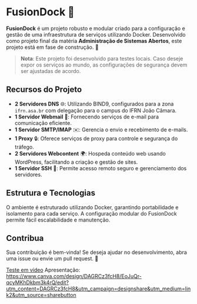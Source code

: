 # FusionDock 🚀

**FusionDock** é um projeto robusto e modular criado para a configuração e gestão de uma infraestrutura de serviços utilizando Docker. Desenvolvido como projeto final da matéria **Administração de Sistemas Abertos**, este projeto está em fase de construção. 🔧

> **Nota**: Este projeto foi desenvolvido para testes locais. Caso deseje expor os serviços ao mundo, as configurações de segurança devem ser ajustadas de acordo.

## Recursos do Projeto

- **2 Servidores DNS** 🌐: Utilizando BIND9, configurados para a zona `ifrn.asa.br` com delegação para o campus do IFRN João Câmara.
- **1 Servidor Webmail** 📧: Fornecendo serviços de e-mail para comunicação eficiente.
- **1 Servidor SMTP/IMAP** ✉️: Gerencia o envio e recebimento de e-mails.
- **1 Proxy** 🔒: Oferece serviços de proxy para controle e segurança do tráfego.
- **2 Servidores Webcontent** 🌍: Hospeda conteúdo web usando WordPress, facilitando a criação e gestão de sites.
- **1 Servidor SSH** 🔑: Permite acesso remoto seguro e gerenciamento dos servidores.

## Estrutura e Tecnologias

O ambiente é estruturado utilizando Docker, garantindo portabilidade e isolamento para cada serviço. A configuração modular do FusionDock permite fácil escalabilidade e manutenção.

## Contribua

Sua contribuição é bem-vinda! Se deseja ajudar no desenvolvimento, abra uma issue ou envie um pull request. 🤝


[Teste em vídeo](https://drive.google.com/file/d/1AnN1FYaahqB4-w4wA4vZYLn1zPfzzN9Y/view?usp=sharing)
Apresentação: https://www.canva.com/design/DAGRCz3fcH8/EoJuQr-qcyMKhDkbm3k4rQ/edit?utm_content=DAGRCz3fcH8&utm_campaign=designshare&utm_medium=link2&utm_source=sharebutton
